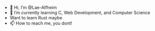 - 👋 Hi, I’m @Lae-Alfheim
- 🌱 I’m currently learning C, Web Development, and Computer Science
- Want to learn Rust maybe
- 📫 How to reach me, you dont!

<!---
Lae-Alfheim/Lae-Alfheim is a ✨ special ✨ repository because its `README.md` (this file) appears on your GitHub profile.
You can click the Preview link to take a look at your changes.
--->
